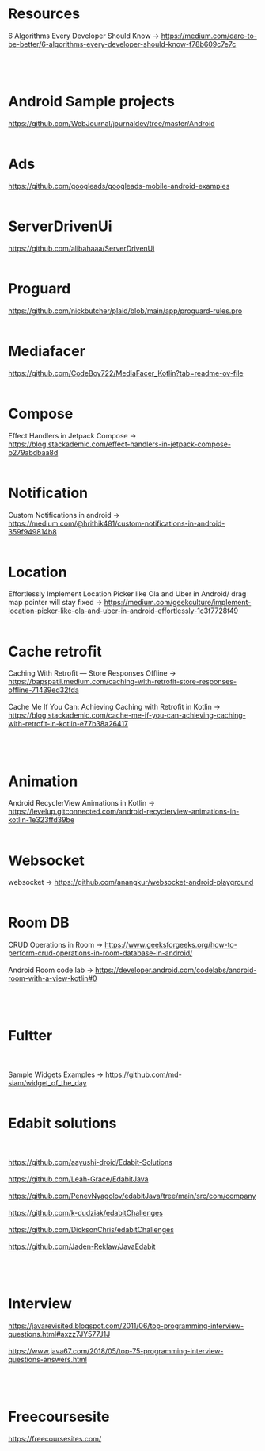 # Resources

6 Algorithms Every Developer Should Know -> https://medium.com/dare-to-be-better/6-algorithms-every-developer-should-know-f78b609c7e7c<br><br><br><br>

# Android Sample projects
https://github.com/WebJournal/journaldev/tree/master/Android <br><br>
# Ads
https://github.com/googleads/googleads-mobile-android-examples <br><br>
# ServerDrivenUi
https://github.com/alibahaaa/ServerDrivenUi <br><br>
# Proguard
https://github.com/nickbutcher/plaid/blob/main/app/proguard-rules.pro <br><br>
# Mediafacer
https://github.com/CodeBoy722/MediaFacer_Kotlin?tab=readme-ov-file <br><br>


# Compose
Effect Handlers in Jetpack Compose -> https://blog.stackademic.com/effect-handlers-in-jetpack-compose-b279abdbaa8d <br><br>
# Notification
Custom Notifications in android -> https://medium.com/@hrithik481/custom-notifications-in-android-359f949814b8 <br><br>
# Location
Effortlessly Implement Location Picker like Ola and Uber in Android/ drag map pointer will stay fixed -> https://medium.com/geekculture/implement-location-picker-like-ola-and-uber-in-android-effortlessly-1c3f7728f49<br><br>
# Cache retrofit
Caching With Retrofit — Store Responses Offline -> https://bapspatil.medium.com/caching-with-retrofit-store-responses-offline-71439ed32fda<br><br>
Cache Me If You Can: Achieving Caching with Retrofit in Kotlin -> https://blog.stackademic.com/cache-me-if-you-can-achieving-caching-with-retrofit-in-kotlin-e77b38a26417<br><br><br><br>

# Animation
Android RecyclerView Animations in Kotlin -> https://levelup.gitconnected.com/android-recyclerview-animations-in-kotlin-1e323ffd39be<br><br>
# Websocket
websocket -> https://github.com/anangkur/websocket-android-playground<br><br>

# Room DB
CRUD Operations in Room -> https://www.geeksforgeeks.org/how-to-perform-crud-operations-in-room-database-in-android/<br><br>
Android Room code lab -> https://developer.android.com/codelabs/android-room-with-a-view-kotlin#0<br><br><br><br>





# Fultter <br><br>
Sample Widgets Examples -> https://github.com/md-siam/widget_of_the_day<br><br>




# Edabit solutions <br><br>

https://github.com/aayushi-droid/Edabit-Solutions <br><br>
https://github.com/Leah-Grace/EdabitJava<br><br>
https://github.com/PenevNyagolov/edabitJava/tree/main/src/com/company<br><br>
https://github.com/k-dudziak/edabitChallenges<br><br>
https://github.com/DicksonChris/edabitChallenges<br><br>
https://github.com/Jaden-Reklaw/JavaEdabit<br><br><br><br>


# Interview
https://javarevisited.blogspot.com/2011/06/top-programming-interview-questions.html#axzz7JY577J1J<br><br>
https://www.java67.com/2018/05/top-75-programming-interview-questions-answers.html<br><br><br><br>




# Freecoursesite
https://freecoursesites.com/

<br><br>

<br><br>

<br><br>
<br><br>

<br><br>

<br><br>
<br><br>

<br><br>

<br><br>
<br><br>

<br><br>

<br><br>
<br><br>

<br><br>

<br><br>
